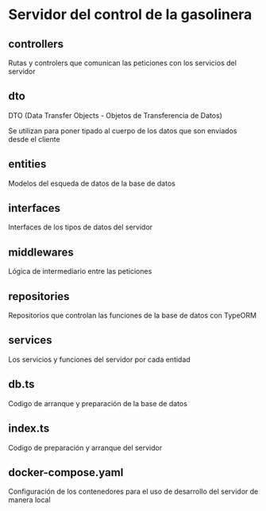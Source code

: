 # Servidor del control de la gasolinera

## controllers
Rutas y controlers que comunican las peticiones con los servicios del servidor

## dto
DTO (Data Transfer Objects - Objetos de Transferencia de Datos)

Se utilizan para poner tipado al cuerpo de los datos que son enviados desde el cliente 

## entities
Modelos del esqueda de datos de la base de datos

## interfaces
Interfaces de los tipos de datos del servidor

## middlewares
Lógica de intermediario entre las peticiones 

## repositories
Repositorios que controlan las funciones de la base de datos con TypeORM

## services
Los servicios y funciones del servidor por cada entidad

## db.ts
Codigo de arranque y preparación de la base de datos

## index.ts
Codigo de preparación y arranque del servidor

## docker-compose.yaml
Configuración de los contenedores para el uso de desarrollo del servidor de manera local

